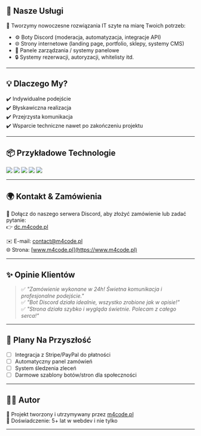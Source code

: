 <h2>💼 Nasze Usługi</h2>

🚀 Tworzymy nowoczesne rozwiązania IT szyte na miarę Twoich potrzeb:

- ⚙️ Boty Discord (moderacja, automatyzacja, integracje API)
- 🌐 Strony internetowe (landing page, portfolio, sklepy, systemy CMS)
- 🧠 Panele zarządzania / systemy panelowe
- 🔒 Systemy rezerwacji, autoryzacji, whitelisty itd.

---

<h2>💡 Dlaczego My?</h2>

✔️ Indywidualne podejście  
✔️ Błyskawiczna realizacja  
✔️ Przejrzysta komunikacja  
✔️ Wsparcie techniczne nawet po zakończeniu projektu

---

<h2>📦 Przykładowe Technologie</h2>

<p>
<img src="https://img.shields.io/badge/Node.js-339933?style=for-the-badge&logo=nodedotjs&logoColor=white" />
<img src="https://img.shields.io/badge/Discord.js-5865F2?style=for-the-badge&logo=discord&logoColor=white" />
<img src="https://img.shields.io/badge/MongoDB-4EA94B?style=for-the-badge&logo=mongodb&logoColor=white" />
<img src="https://img.shields.io/badge/HTML5-E34F26?style=for-the-badge&logo=html5&logoColor=white" />
<img src="https://img.shields.io/badge/TailwindCSS-38B2AC?style=for-the-badge&logo=tailwind-css&logoColor=white" />
</p>

---

<h2>🌍 Kontakt & Zamówienia</h2>

🔗 Dołącz do naszego serwera Discord, aby złożyć zamówienie lub zadać pytanie:  
👉 [dc.m4code.pl](https://dc.m4code.pl)

✉️ E-mail: [contact@m4code.pl](mailto:contact@m4code.pl)  
🌐 Strona: [www.m4code.pl](https://www.m4code.pl)

---

<h2>✨ Opinie Klientów</h2>

> ✅ *"Zamówienie wykonane w 24h! Świetna komunikacja i profesjonalne podejście."*  
> ✅ *"Bot Discord działa idealnie, wszystko zrobione jak w opisie!"*  
> ✅ *"Strona działa szybko i wygląda świetnie. Polecam z całego serca!"*

---

<h2>🧠 Plany Na Przyszłość</h2>

- [ ] Integracja z Stripe/PayPal do płatności  
- [ ] Automatyczny panel zamówień  
- [ ] System śledzenia zleceń  
- [ ] Darmowe szablony botów/stron dla społeczności

---

<h2>🧑‍💻 Autor</h2>

👤 Projekt tworzony i utrzymywany przez [m4code.pl](https://www.m4code.pl)  
🚀 Doświadczenie: 5+ lat w webdev i nie tylko

---

